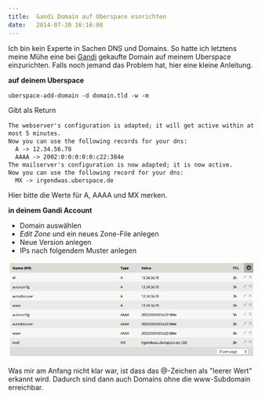 ```yaml
---
title:  Gandi Domain auf Uberspace einrichten
date:   2014-07-30 16:16:08
---
```


Ich bin kein Experte in Sachen DNS und Domains. So hatte ich letztens meine Mühe eine bei [Gandi](https://www.gandi.net/) gekaufte Domain auf meinem Uberspace einzurichten.
Falls noch jemand das Problem hat, hier eine kleine Anleitung.


**auf deinem Uberspace**

```
uberspace-add-domain -d domain.tld -w -m
```

Gibt als Return

```
The webserver's configuration is adapted; it will get active within at most 5 minutes.
Now you can use the following records for your dns:
  A -> 12.34.56.78
  AAAA -> 2002:0:0:0:0:0:c22:384e
The mailserver's configuration is now adapted; it is now active.
Now you can use the following record for your dns:
  MX -> irgendwas.uberspace.de
```

Hier bitte die Werte für A, AAAA und MX merken.


**in deinem Gandi Account**

- Domain auswählen
- *Edit Zone* und ein neues Zone-File anlegen
- Neue Version anlegen
- IPs nach folgendem Muster anlegen

![Gandi Zone File](images/gandi_zone_file.png)

Was mir am Anfang nicht klar war, ist dass das @-Zeichen als "leerer Wert" erkannt wird. Dadurch sind dann auch Domains ohne die www-Subdomain erreichbar.

